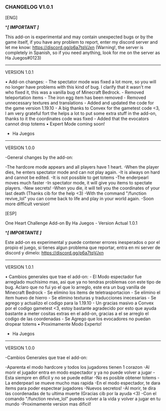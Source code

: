 ### CHANGELOG V1.0.1

[ENG]

********[ IMPORTANT ]*******

This add-on is experimental and may contain unexpected bugs or by the game itself, if you have any problem to report, enter my discord server and let me know: https://discord.gg/p6a7tqVJxn (Warning!, the server is completely in Spanish, so if you need anything, look for me on the server as Ha Juegos#0123)

****************************

VERSION 1.0.1

• Add-on changes:
	- The spectator mode was fixed a lot more, so you will no longer have problems with this kind of bug. I clarify that it wasn't me who fixed it, this was a vanilla bug of Minecraft Bedrock.
	- Removed teleportation items
	- The iron egg item has been removed
	- Removed unnecessary textures and translations
	- Added and updated the code for the game version 1.19.10
	- A big thanks to Convex for the gametest code <3, I am very grateful fort the helps a lot to put some extra stuff in the add-on, thanks to it the coordinates code was fixed
	- Added that the evocators cannot drop totems
• Expert Mode coming soon!

- Ha Juegos

****************************

VERSION 1.0.0

-General changes by the add-on:

-The hardcore mode appears and all players have 1 heart.
-When the player dies, he enters spectator mode and can not play again.
-It is always on hard and cannot be edited.
-It is not possible to get totems
-The enderpearl moves much faster
-In spectator mode, it will give you items to spectate players.
-New secrets!
-When you die, it will tell you the coordinates of your last death (Thanks cib for the help <3)
-With the command "/function revive_lol" you can come back to life and play in your world again.
-Soon more difficult version!

[ESP]

One Heart Challenge Add-on By Ha Juegos - Version Actual 1.0.1

********[ IMPORTANTE ]*******

Este add-on es experimental y puede contener errores inesperados o por el propio el juego, si tienes algun problema que reportar, entra en mi server de discord y dimelo: https://discord.gg/p6a7tqVJxn

****************************

VERSION 1.0.1

• Cambios generales que trae el add-on:
	- El Modo espectador fue arreglado muchisimo mas, asi que ya no tendras problemas con este tipo de bug. Aclaro que no fui yo el que lo arreglo, este era un bug vanilla de Minecraft Bedrock
	- Se elimino los items de teletrasportacion
	- Se elimino el item huevo de hierro
	- Se elimino texturas y traducciones inecesarias
	- Se agrego y actualizo el codigo para la 1.19.10
	- Un gracias masivo a Convex por el codigo gametest <3, estoy bastante agradecido por esto que ayuda bastante a meter cositas extras en el add-on, gracias a el se arreglo el codigo de las coordenadas 
	- Se Agrego que los evocadores no puedan dropear totems
• Proximamente Modo Experto!

- Ha Juegos

****************************

VERSION 1.0.0

-Cambios Generales que trae el add-on:

-Aparenta el modo hardcore y todos los jugadores tienen 1 corazon
-Al morir el jugador entra en modo espectador y ya no puede volver a jugar
-Esta siempre en dificil y no se puede editar
-No es posible obtener totems
-La enderpearl se mueve mucho mas rapida
-En el modo espectador, te dara items para poder espectear jugadores
-Nuevos secretos!
-Al morir, te dira las coordenadas de tu ultima muerte (Gracias cib por la ayuda <3)
-Con el comando "/function revive_lol" puedes volver a la vida y volver a jugar en tu mundo
-Proximamente version mas dificil!
